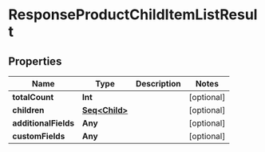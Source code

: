 

# ResponseProductChildItemListResult


## Properties

Name | Type | Description | Notes
------------ | ------------- | ------------- | -------------
**totalCount** | **Int** |  |  [optional]
**children** | [**Seq&lt;Child&gt;**](Child.md) |  |  [optional]
**additionalFields** | **Any** |  |  [optional]
**customFields** | **Any** |  |  [optional]




